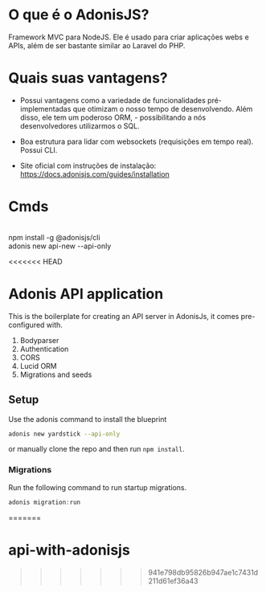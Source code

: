 # O que é o AdonisJS?
Framework MVC para NodeJS. Ele é usado para criar aplicações webs e APIs, além de ser bastante similar ao Laravel do PHP.

# Quais suas vantagens?
- Possui vantagens como a variedade de funcionalidades pré-implementadas que otimizam o nosso tempo de desenvolvendo. Além disso, ele tem um poderoso ORM, - possibilitando a nós desenvolvedores utilizarmos o SQL.

- Boa estrutura para lidar com websockets (requisições em tempo real). Possui CLI.

- Site oficial com instruções de instalação: https://docs.adonisjs.com/guides/installation

# Cmds
<br>npm install -g @adonisjs/cli
<br>adonis new api-new --api-only

<<<<<<< HEAD
# Adonis API application

This is the boilerplate for creating an API server in AdonisJs, it comes pre-configured with.

1. Bodyparser
2. Authentication
3. CORS
4. Lucid ORM
5. Migrations and seeds

## Setup

Use the adonis command to install the blueprint

```bash
adonis new yardstick --api-only
```

or manually clone the repo and then run `npm install`.


### Migrations

Run the following command to run startup migrations.

```js
adonis migration:run
```
=======
# api-with-adonisjs
>>>>>>> 941e798db95826b947ae1c7431d211d61ef36a43
